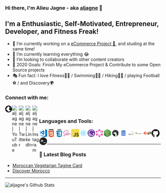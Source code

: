 ### Hi there, I'm Alieu Jagne - aka [aljagne][website] 👋

## I'm a Enthusiastic, Self-Motivated, Entrepreneur, Developer, and Fitness Freak!
- 🔭 I’m currently working on a [eCommerce Project 🛒][website], and studing at the same time!
- 🌱 I’m currently learning everything 😂
- 👯 I’m looking to collaborate with other content creators
- 🥅 2020 Goals: Finish My eCommerce Project & Contribute to some Open Source projects
- 🎭 Fun fact: I love Fitness🏋️‍♂️ / Swimming🏊‍♂️ / Hiking🧗‍♂️ / playing Football⚽ / and Discovery🌍

### Connect with me:

[<img align="left" alt="aljagne.com" width="22px" src="https://raw.githubusercontent.com/iconic/open-iconic/master/svg/globe.svg" />][website]
[<img align="left" alt="aljagne | YouTube" width="22px" src="https://cdn.jsdelivr.net/npm/simple-icons@v3/icons/youtube.svg" />][youtube]
[<img align="left" alt="aljagne | Twitter" width="22px" src="https://cdn.jsdelivr.net/npm/simple-icons@v3/icons/twitter.svg" />][twitter]
[<img align="left" alt="aljagne | LinkedIn" width="22px" src="https://cdn.jsdelivr.net/npm/simple-icons@v3/icons/linkedin.svg" />][linkedin]
[<img align="left" alt="aljagne | Instagram" width="22px" src="https://cdn.jsdelivr.net/npm/simple-icons@v3/icons/instagram.svg" />][instagram]

<br />

### Languages and Tools:

<img align="left" alt="Visual Studio Code" width="26px" src="https://raw.githubusercontent.com/github/explore/80688e429a7d4ef2fca1e82350fe8e3517d3494d/topics/visual-studio-code/visual-studio-code.png" />
<img align="left" alt="HTML5" width="26px" src="https://raw.githubusercontent.com/github/explore/80688e429a7d4ef2fca1e82350fe8e3517d3494d/topics/html/html.png" />
<img align="left" alt="CSS3" width="26px" src="https://raw.githubusercontent.com/github/explore/80688e429a7d4ef2fca1e82350fe8e3517d3494d/topics/css/css.png" />
<img align="left" alt="Sass" width="26px" src="https://raw.githubusercontent.com/github/explore/80688e429a7d4ef2fca1e82350fe8e3517d3494d/topics/sass/sass.png" />
<img align="left" alt="JavaScript" width="26px" src="https://raw.githubusercontent.com/github/explore/80688e429a7d4ef2fca1e82350fe8e3517d3494d/topics/javascript/javascript.png" />
<img align="left" alt="React" width="26px" src="https://raw.githubusercontent.com/github/explore/80688e429a7d4ef2fca1e82350fe8e3517d3494d/topics/react/react.png" />
<img align="left" alt="Gatsby" width="26px" src="https://raw.githubusercontent.com/github/explore/e94815998e4e0713912fed477a1f346ec04c3da2/topics/gatsby/gatsby.png" />
<img align="left" alt="GraphQL" width="26px" src="https://raw.githubusercontent.com/github/explore/80688e429a7d4ef2fca1e82350fe8e3517d3494d/topics/graphql/graphql.png" />
<img align="left" alt="Node.js" width="26px" src="https://raw.githubusercontent.com/github/explore/80688e429a7d4ef2fca1e82350fe8e3517d3494d/topics/nodejs/nodejs.png" />
<img align="left" alt="Deno" width="26px" src="https://raw.githubusercontent.com/github/explore/361e2821e2dea67711cde99c9c40ed357061cf27/topics/deno/deno.png" />
<img align="left" alt="SQL" width="26px" src="https://raw.githubusercontent.com/github/explore/80688e429a7d4ef2fca1e82350fe8e3517d3494d/topics/sql/sql.png" />
<img align="left" alt="MySQL" width="26px" src="https://raw.githubusercontent.com/github/explore/80688e429a7d4ef2fca1e82350fe8e3517d3494d/topics/mysql/mysql.png" />
<img align="left" alt="MongoDB" width="26px" src="https://raw.githubusercontent.com/github/explore/80688e429a7d4ef2fca1e82350fe8e3517d3494d/topics/mongodb/mongodb.png" />
<img align="left" alt="Git" width="26px" src="https://raw.githubusercontent.com/github/explore/80688e429a7d4ef2fca1e82350fe8e3517d3494d/topics/git/git.png" />
<img align="left" alt="GitHub" width="26px" src="https://raw.githubusercontent.com/github/explore/78df643247d429f6cc873026c0622819ad797942/topics/github/github.png" />
<img align="left" alt="HTML5" width="26px" src="https://raw.githubusercontent.com/github/explore/80688e429a7d4ef2fca1e82350fe8e3517d3494d/topics/terminal/terminal.png" />

<br />
<br />

---

### 📕 Latest Blog Posts
<!-- BLOG-POST-LIST:START -->
- [Moroccan Vegetarian Tagine Card](https://dev.to/aljagne/moroccan-vegetarian-tagine-card-520i)
- [Discover Morocco](https://dev.to/aljagne/discover-morocco-1odl)
<!-- BLOG-POST-LIST:END -->

---

<img align="left" alt="aljagne's Github Stats" src="https://github-readme-stats.vercel.app/api?username=aljagne&show_icons=true&hide_border=true" />

[website]: https://aljagne.com
[twitter]: https://twitter.com/aljagne
[youtube]: https://youtube.com/aljagne
[instagram]: https://instagram.com/aljagne
[linkedin]: https://www.linkedin.com/in/aljagne/
<!-- [webdevplaylist]: https://www.youtube.com/playlist?list=PLkwxH9e_vrAJ0WbEsFA9W3I1W-g_BTsbt
[jsplaylist]: https://www.youtube.com/playlist?list=PLkwxH9e_vrALRJKu7wfXby3MKeflhTu6B
[cssplaylist]: https://www.youtube.com/playlist?list=PLkwxH9e_vrALSdvZuEh6gqQdmDoDIoqz4
[reactplaylist]: https://www.youtube.com/playlist?list=PLkwxH9e_vrAK4TdffpxKY3QGyHCpxFcQ0 -->
